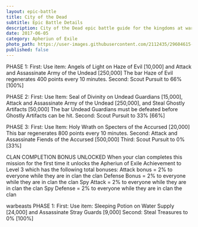 ```yaml
---
layout: epic-battle
title: City of the Dead
subtitle: Epic Battle Details
description: City of the Dead epic battle guide for the kingdoms at war game
date: 2017-06-05
category: Apheriun of Exile
photo_path: https://user-images.githubusercontent.com/2112435/29604615-47297f5e-87a5-11e7-9066-47a83e507fd5.png
published: false
---
```



PHASE 1:
First: Use item: Angels of Light   on Haze of Evil [10,000] and Attack and Assassinate Army of the Undead [250,000]
The bar Haze of Evil regenerates 400 points every 10 minutes.
Second: Scout Pursuit to 66% [100%]

PHASE 2:
First: Use Item: Seal of Divinity   on Undead Guardians [15,000], Attack and Assassinate Army of the Undead [250,000], and Steal Ghostly Artifacts [50,000]
The bar Undead Guardians must be defeated before Ghostly Artifacts can be hit.
Second: Scout Pursuit to 33% [66%]

PHASE 3:
First: Use Item: Holy Wrath   on Specters of the Accursed [20,000]
This bar regenerates 800 points every 10 minutes.
Second: Attack and Assassinate Fiends of the Accursed [500,000]
Third: Scout Pursuit to 0% [33%]


CLAN COMPLETION BONUS UNLOCKED
When your clan completes this mission for the first time it unlocks the Apheriun of Exile Achievement to Level 3 which has the following total bonuses:
Attack bonus = 2% to everyone while they are in clan the clan
Defense Bonus = 2% to everyone while they are in clan the clan
Spy Attack = 2% to everyone while they are in clan the clan
Spy Defense = 2% to everyone while they are in clan the clan





warbeasts
PHASE 1:
First: Use item: Sleeping Potion   on Water Supply [24,000] and Assassinate Stray Guards [9,000]
Second: Steal Treasures to 0% [100%]
